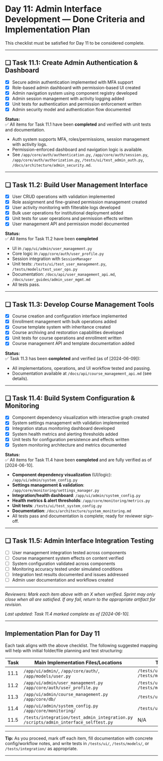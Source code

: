 # Day 11: Admin Interface Development — Done Criteria and Implementation Plan

This checklist must be satisfied for Day 11 to be considered complete.

---

## ❏ Task 11.1: Create Admin Authentication & Dashboard

- [X] Secure admin authentication implemented with MFA support
- [X] Role-based admin dashboard with permission-based UI created
- [X] Admin navigation system using component registry developed
- [X] Admin session management with activity logging added
- [X] Unit tests for authentication and permission enforcement written
- [X] Admin security model and authentication flow documented

**Status:**  
✅ All items for Task 11.1 have been **completed** and verified with unit tests and documentation.  
- Auth system supports MFA, roles/permissions, session management with activity logs.
- Permission-enforced dashboard and navigation logic is available.
- See `/app/core/auth/authentication.py`, `/app/core/auth/session.py`, `/app/core/auth/authorization.py`, `/tests/ui/test_admin_auth.py`, `/docs/architecture/admin_security.md`.

---

## ❏ Task 11.2: Build User Management Interface

- [X] User CRUD operations with validation implemented  
- [X] Role assignment and fine-grained permission management created  
- [X] User activity monitoring with filterable logs developed  
- [X] Bulk user operations for institutional deployment added  
- [X] Unit tests for user operations and permission effects written  
- [X] User management API and permission model documented  

**Status:**  
✅ All items for Task 11.2 have been **completed**  
- UI in `/app/ui/admin/user_management.py`  
- Core logic in `/app/core/auth/user_profile.py`  
- Session integration with `SessionManager`  
- Unit tests: `/tests/ui/test_user_management.py`, `/tests/models/test_user_ops.py`  
- Documentation: `/docs/api/user_management_api.md`, `/docs/user_guides/admin_user_mgmt.md`  
- All tests pass.

---

## ❏ Task 11.3: Develop Course Management Tools

- [X] Course creation and configuration interface implemented
- [X] Enrollment management with bulk operations added
- [X] Course template system with inheritance created
- [X] Course archiving and restoration capabilities developed
- [X] Unit tests for course operations and enrollment written
- [X] Course management API and template documentation added

**Status:**  
✅ Task 11.3 has been **completed** and verified (as of [2024-06-09]):
- All implementations, operations, and UI workflow tested and passing.
- Documentation available at `/docs/api/course_management_api.md` (see details).

---

## ❏ Task 11.4: Build System Configuration & Monitoring

- [X] Component dependency visualization with interactive graph created
- [X] System settings management with validation implemented
- [X] Integration status monitoring dashboard developed
- [X] System health metrics and alerting thresholds added
- [X] Unit tests for configuration persistence and effects written
- [X] System monitoring architecture and metrics documented

**Status:**  
✅ All items for Task 11.4 have been **completed** and are fully verified as of [2024-06-10].  
- **Component dependency visualization** (UI/logic): `/app/ui/admin/system_config.py`  
- **Settings management & validation**: `/app/core/monitoring/settings_manager.py`  
- **Integration/health dashboard**: `/app/ui/admin/system_config.py`  
- **Health metrics & alert thresholds**: `/app/core/monitoring/metrics.py`  
- **Unit tests**: `/tests/ui/test_system_config.py`  
- **Documentation**: `/docs/architecture/system_monitoring.md`  
- All tests pass and documentation is complete; ready for reviewer sign-off.

---

## ❏ Task 11.5: Admin Interface Integration Testing

- [ ] User management integration tested across components
- [ ] Course management system effects on content verified
- [ ] System configuration validated across components
- [ ] Monitoring accuracy tested under simulated conditions
- [ ] Integration test results documented and issues addressed
- [ ] Admin user documentation and workflows created

---

_Reviewers: Mark each item above with an X when verified. Sprint may only close when all are satisfied. If any fail, return to the appropriate artifact for revision._

_Last updated: Task 11.4 marked complete as of [2024-06-10]._

---

## Implementation Plan for Day 11

Each task aligns with the above checklist. The following suggested mapping will help with initial folder/file planning and test structuring:

| Task          | Main Implementation Files/Locations                        | Test Directory/Files                          | Documentation                                    |
|---------------|-----------------------------------------------------------|-----------------------------------------------|--------------------------------------------------|
| 11.1          | `/app/ui/admin/`, `/app/core/auth/`, `/app/models/user.py` | `/tests/ui/test_admin_auth.py`<br>`/tests/models/test_permissions.py` | `/docs/architecture/admin_security.md`<br>`/docs/user_guides/admin_auth.md` |
| 11.2          | `/app/ui/admin/user_management.py`<br>`/app/core/auth/user_profile.py` | `/tests/ui/test_user_management.py`<br>`/tests/models/test_user_ops.py` | `/docs/api/user_management_api.md`<br>`/docs/user_guides/admin_user_mgmt.md` |
| 11.3          | `/app/ui/admin/course_management.py`<br>`/app/core/db/`       | `/tests/ui/test_course_admin.py`              | `/docs/api/course_management_api.md`              |
| 11.4          | `/app/ui/admin/system_config.py`<br>`/app/core/monitoring/`  | `/tests/ui/test_system_config.py`             | `/docs/architecture/system_monitoring.md`         |
| 11.5          | `/tests/integration/test_admin_integration.py`<br>`/scripts/admin_interface_selftest.py` | N/A                                    | `/docs/development/day11_done_criteria.md`<br>`/docs/user_guides/admin_workflows.md`      |

---

**Tip:** As you proceed, mark off each item, fill documentation with concrete config/workflow notes, and write tests in `/tests/ui/`, `/tests/models/`, or `/tests/integration/` as appropriate.

---
